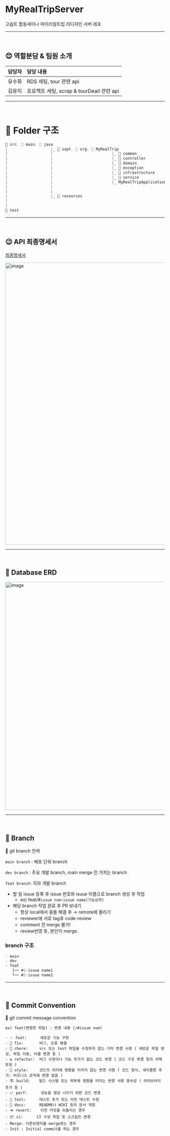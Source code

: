 # MyRealTripServer

고솝트 합동세미나 마이리얼트립 리디자인 서버 레포

<hr>
</br>


## 😊 역할분담 & 팀원 소개

|담당자|담당 내용|
|:---|:---|
|유수화|RDS 세팅,  tour 관련 api|
|김윤지|프로젝트 세팅, scrap & tourDeail 관련 api|


<hr>
</br>



# 📁 Folder 구조

```jsx
📁 src. 📁 main. 📁 java
|                   |_ 📁 sopt. 📁 org. 📁 MyRealTrip
|                   |                          |_ 📁 common
|                   |                          |_ 📁 controller
|                   |                          |_ 📁 domain
|                   |                          |_ 📁 exception
|                   |                          |_ 📁 infrastructure
|                   |                          |_ 📁 service
|                   |                          |_ MyRealTripApplication.java
|                   |                  
|                   |
|                   |_ 📁 resources
|
|
📁 test
```




<hr>
</br>


## 😉 API 최종명세서

[최종명세서](https://www.notion.so/go-sopt/1cb7782e4f7b4d5fa256c1ee2ebeb6d8?v=2bf2ae0575d54ca69a8573e2ff69044b)

<img width="891" alt="image" src="https://github.com/Runnect/Runnect-Server/assets/65851554/1b4f6659-72c1-469a-a89c-2f51f299a436">


<hr>
</br>

## 💽 Database ERD




<img width="721" alt="image" src="https://github.com/GOSOPT-CDS-TEAM4/MyRealTripServer/assets/65851554/bcd75e15-8804-474a-97d0-f89956b7e57a">

</aside>
<hr>
</br>

## 🌳 Branch

🌱 git branch 전략

`main branch` : 배포 단위 branch

`dev branch` : 주요 개발 branch, main merge 전 거치는 branch

`feat branch`: 각자 개발 branch

- 할 일 issue 등록 후 issue 번호와 isuue 이름으로 branch 생성 후 작업
  - ex) feat/#`issue num`-`isuue name(기능요약)`
- 해당 branch 작업 완료 후 PR 보내기
  - 항상 local에서 충돌 해결 후 → remote에 올리기
  - reviewer에 서로 tag후 code-review
  - comment 전 merge 불가!
  - review반영 후, 본인이 merge.

### branch 구조

```jsx
- main
- dev
- feat
   ├── #1-isuue name1
   └── #2-isuue name2
```

</aside>
<hr>
</br>

## 🧵 Commit Convention

<aside>
📍  git commit message convention

`ex) feat(변경한 파일) : 변경 내용 (/#issue num)`

```plain
- ✨ feat:      새로운 기능 구현
- 🐛 fix:       버그, 오류 해결
- 🧹 chore:     src 또는 test 파일을 수정하지 않는 기타 변경 사항 ( 새로운 파일 생성, 파일 이동, 이름 변경 등 )
- ♻️ refactor:  버그 수정이나 기능 추가가 없는 코드 변경 ( 코드 구조 변경 등의 리팩토링 )
- 💎 style:     코드의 의미에 영향을 미치지 않는 변경 사항 ( 코드 형식, 세미콜론 추가: 비즈니스 로직에 변경 없음 )
- 🏗️ build:    빌드 시스템 또는 외부에 영향을 미치는 변경 사항 종속성 ( 라이브러리 추가 등 )
- 📈 perf:      성능을 향상 시키기 위한 코드 변경
- 🧪 test:      테스트 추가 또는 이전 테스트 수정
- 📝 docs:      README나 WIKI 등의 문서 개정
- ⏪️ revert:    이전 커밋을 되돌리는 경우
- 📦 ci:      CI 구성 파일 및 스크립트 변경
- Merge: 다른브렌치를 merge하는 경우
- Init : Initial commit을 하는 경우
```
